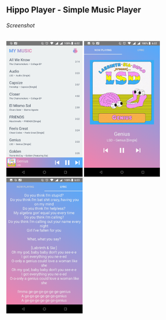 <h2>Hippo Player - Simple Music Player</h2>
<h6>Screenshot</h6>
<img width=40% src="https://raw.githubusercontent.com/Floopaloo/HippoPlayer/master/Screenshot/Screenshot_20180603-060240.png"/>
<img width=40% src="https://raw.githubusercontent.com/Floopaloo/HippoPlayer/master/Screenshot/Screenshot_20180603-060255.png"/>
<img width=40% src="https://raw.githubusercontent.com/Floopaloo/HippoPlayer/master/Screenshot/Screenshot_20180603-060309.png"/>
